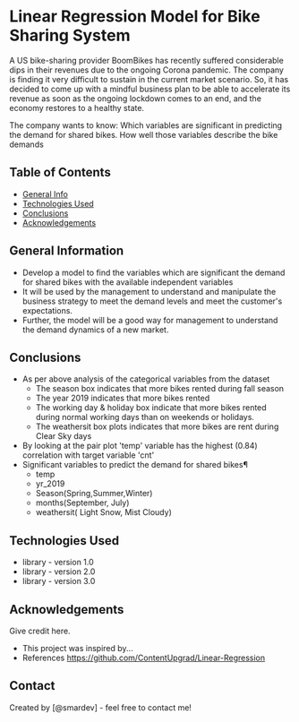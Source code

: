 # Linear Regression Model for Bike Sharing System
A US bike-sharing provider BoomBikes has recently suffered considerable dips in their revenues due to the ongoing Corona pandemic. The company is finding it very difficult to sustain in the current market scenario. So, it has decided to come up with a mindful business plan to be able to accelerate its revenue as soon as the ongoing lockdown comes to an end, and the economy restores to a healthy state. 

The company wants to know:
Which variables are significant in predicting the demand for shared bikes.
How well those variables describe the bike demands


## Table of Contents
* [General Info](#general-information)
* [Technologies Used](#technologies-used)
* [Conclusions](#conclusions)
* [Acknowledgements](#acknowledgements)

<!-- You can include any other section that is pertinent to your problem -->

## General Information
- Develop a model to find the variables which are significant the demand for shared bikes with the available independent variables
- It will be used by the management to understand and manipulate the business strategy to meet the demand levels and meet the customer's expectations.
- Further, the model will be a good way for management to understand the demand dynamics of a new market.

<!-- You don't have to answer all the questions - just the ones relevant to your project. -->

## Conclusions
- As per above analysis of the categorical variables from the dataset
  * The season box indicates that more bikes rented during fall season
  * The year 2019 indicates that more bikes rented
  * The working day & holiday box indicate that more bikes rented during normal working days than on weekends or holidays.
  * The weathersit box plots indicates that more bikes are rent during Clear Sky days
- By looking at the pair plot 'temp' variable has the highest (0.84) correlation with target variable 'cnt'
- Significant variables to predict the demand for shared bikes¶
  * temp
  * yr_2019
  * Season(Spring,Summer,Winter)
  * months(September, July)
  * weathersit( Light Snow, Mist Cloudy)

<!-- You don't have to answer all the questions - just the ones relevant to your project. -->


## Technologies Used
- library - version 1.0
- library - version 2.0
- library - version 3.0

<!-- As the libraries versions keep on changing, it is recommended to mention the version of library used in this project -->

## Acknowledgements
Give credit here.
- This project was inspired by...
- References https://github.com/ContentUpgrad/Linear-Regression

## Contact
Created by [@smardev] - feel free to contact me!


<!-- Optional -->
<!-- ## License -->
<!-- This project is open source and available under the [... License](). -->

<!-- You don't have to include all sections - just the one's relevant to your project -->
